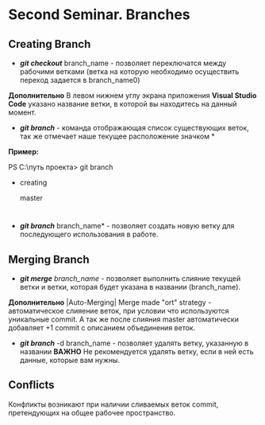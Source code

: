 # Second Seminar. Branches

## Creating Branch

* **_git checkout_** branch_name - позволяет переключатся между рабочими ветками  (ветка на которую необходимо осуществить переход задается в branch_name0) 

**Дополнительно** В левом нижнем углу экрана приложения **Visual Studio Code** указано название ветки, в которой вы находитесь на данный момент.

* **_git branch_** - команда отображающая список существующих веток, так же отмечает наше текущее расположение значком * 

**Пример:**

PS C:\путь проекта> git branch
* creating

  master


#
* **_git branch_** branch_name* -  позволяет создать новую ветку для последующего использования в работе. 


## Merging Branch


* **_git merge_** *branch_name*  - позволяет выполнить слияние текущей ветки и ветки, которая будет указана в названии (branch_name). 

**Дополнительно** |Auto-Merging| Merge made "ort" strategy - автоматическое слияение веток, при условии что используются уникальные commit. А так же после слияния master автоматически добавляет +1 commit с описанием объединения веток.

* **_git branch_** -d branch_name - позволяет удалять ветку, указанную в названии **ВАЖНО** Не рекомендуется удалять ветку, если в ней есть данные, которые вам нужны.







## Conflicts

Конфликты возникают при наличии сливаемых веток commit, претендующих на общее  рабочее пространство.

